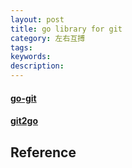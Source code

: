 ```yaml
---
layout: post
title: go library for git
category: 左右互搏
tags: 
keywords: 
description: 
---
```


#### [go-git](https://github.com/src-d/go-git)

#### [git2go](https://github.com/libgit2/git2go)

## Reference

